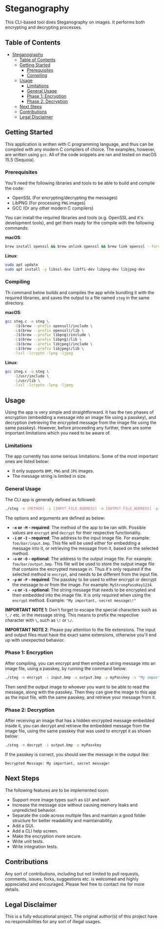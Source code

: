 # Steganography

This CLI-based tool does Steganography on images. It performs both encrypting and decrypting processes.

## Table of Contents

- [Steganography](#steganography)
  - [Table of Contents](#table-of-contents)
  - [Getting Started](#getting-started)
    - [Prerequisites](#prerequisites)
    - [Compiling](#compiling)
  - [Usage](#usage)
    - [Limitations](#limitations)
    - [General Usage](#general-usage)
    - [Phase 1: Encryption](#phase-1-encryption)
    - [Phase 2: Decryption](#phase-2-decryption)
  - [Next Steps](#next-steps)
  - [Contributions](#contributions)
  - [Legal Disclaimer](#legal-disclaimer)

## Getting Started

This application is written with C programming language, and thus can be compiled with any modern C compilers of choice. The examples, however, are written using `gcc`. All of the code snippets are ran and tested on macOS 15.5 (Sequoia).

### Prerequisites

You'll need the following libraries and tools to be able to build and compile the code:

- OpenSSL (For encrypting/decrypting the messages)
- LibPNG (For processing `PNG` images)
- GCC (Or any other modern C compilers)

You can install the required libraries and tools (e.g. OpenSSL and it's development tools), and get them ready for the compile with the following commands:

**macOS**:

```bash
brew install openssl && brew unlink openssl && brew link openssl --force && brew install libffi libpng libjpeg
```

**Linux**:

```bash
sudo apt update
sudo apt install -y libssl-dev libffi-dev libpng-dev libjpeg-dev
```

### Compiling

Th command below builds and compiles the app while bundling it with the required libraries, and saves the output to a file named `steg` in the same directory.

**macOS**:

```bash
gcc steg.c -o steg \
    -I$(brew --prefix openssl)/include \
    -L$(brew --prefix openssl)/lib \
    -I$(brew --prefix libpng)/include \
    -L$(brew --prefix libpng)/lib \
    -I$(brew --prefix libjpeg)/include \
    -L$(brew --prefix libjpeg)/lib \
    -lssl -lcrypto -lpng -ljpeg
```

**Linux**:

```bash
gcc steg.c -o steg \
    -I/usr/include \
    -L/usr/lib \
    -lssl -lcrypto -lpng -ljpeg
```

## Usage

Using the app is very simple and straightforward. It has the two phases of encryption (embedding a message into an image file using a passkey), and decryption (retrieving the encrypted message from the image file using the same passkey). However, before proceeding any further, there are some important limitations which you need to be aware of.

### Limitations

The app currently has some serious limitations. Some of the most important ones are listed below:

- It only supports `BMP`, `PNG` and `JPG` images.
- The message string is limited in size.

### General Usage

The CLI app is generally defined as followed:

```bash
./steg -m [METHOD] -i [INPUT_FILE_ADDRESS] -o [OUTPUT_FILE_ADDRESS] -p [PASSKEY] -s [MESSAGE]
```

The options and arguments are defined as below:

- **`-m` or `-M` - required**: The method of the app to be ran with. Possible values are `encrypt` and `decrypt` for their respective functionality.
- **`-i` or `-I` - required**: The address to the input image file. For example: `foo/bar/input.bmp`. This file will be used either for embedding a message into it, or retrieving the message from it, based on the selected method.
- **`-o` or `-O` - optional**: The address to the output image file. For example: `foo/bar/output.bmp`. This file will be used to store the output image file that contains the encrypted message in. Thus it's only required if the selected method is `encrypt`, and needs to be different from the input file.
- **`-p` or `-P` - required**: The passkey to be used to either encrypt or decrypt the message to or from the image. For example: `MyStrongPassKey1234`.
- **`-s` or `-S` - optional**: The string message that needs to be encrypted and then embedded into the image file. It is only required when using the `encrypt` method. Example: `"My important, secret message\!"`

**IMPORTANT NOTE 1**: Don't forget to escape the special characters such as `!`, `/` etc. in the message string. This means to prefix the respective character with `\`, such as `\!` or `\/`.

**IMPORTANT NOTE 2**: Please pay attention to the file extensions. The input and output files must have the exact same extensions, otherwise you'll end up with unexpected behavior.

### Phase 1: Encryption

After compiling, you can encrypt and then embed a string message into an image file, using a passkey, by running the command below:

```bash
./steg -m encrypt -i input.bmp -o output.bmp -p myPasskey -s "My important, secret message\!"
```

Then send the output image to whoever you want to be able to read the message, along with the passkey. Then they can give the image to this app as the input file, with the same passkey, and retrieve your message from it.

### Phase 2: Decryption

After receiving an image that has a hidden encrypted message embedded inside it, you can decrypt and retrieve the embedded message from the image file, using the same passkey that was used to encrypt it as shown below:

```bash
./steg -m decrypt -i output.bmp -p myPasskey
```

If the passkey is correct, you should see the message in the output like:

```
Decrypted Message: My important, secret message!
```

## Next Steps

The following features are to be implemented soon:

- Support more image types such as `GIF` and `WebP`.
- Increase the message size without causing memory leaks and unpredicted behavior.
- Separate the code across multiple files and maintain a good folder structure for better readability and maintainability.
- Add a GUI.
- Add a CLI help screen.
- Make the encryption more secure.
- Write unit tests.
- Write integration tests.

## Contributions

Any sort of contributions, including but not limited to pull requests, comments, issues, forks, suggestions etc. is welcomed and highly appreciated and encouraged. Please feel free to contact me for more details.

## Legal Disclaimer

This is a fully educational project. The original author(s) of this project have no responsibilities for any sort of illegal usages.
